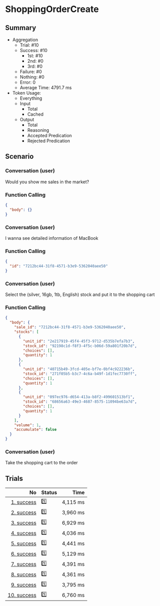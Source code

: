 # ShoppingOrderCreate
## Summary
  - Aggregation
    - Trial: #10
    - Success: #10
      - 1st: #10
      - 2nd: #0
      - 3rd: #0
    - Failure: #0
    - Nothing: #0
    - Error: 0
    - Average Time: 4791.7 ms
  - Token Usage:
    - Everything
    - Input
      - Total
      - Cached
    - Output
      - Total
      - Reasoning
      - Accepted Predication
      - Rejected Predication

## Scenario
### Conversation (user)
Would you show me sales in the market?

### Function Calling
```json
{
  "body": {}
}
```

### Conversation (user)
I wanna see detailed information of MacBook

### Function Calling
```json
{
  "id": "7212bc44-31f8-4571-b3e9-5362040aee50"
}
```

### Conversation (user)
Select the (silver, 16gb, 1tb, English) stock and put it to the shopping cart

### Function Calling
```json
{
  "body": {
    "sale_id": "7212bc44-31f8-4571-b3e9-5362040aee50",
    "stocks": [
      {
        "unit_id": "2e217919-45f4-45f3-9712-d535b7efa7b3",
        "stock_id": "92198c1d-f8f3-4f5c-b06d-59a801f20b7d",
        "choices": [],
        "quantity": 1
      },
      {
        "unit_id": "40715b49-3fcd-405e-bf7e-0bf4c922236b",
        "stock_id": "271f05b5-b3c7-4c6a-b49f-1d1fec7730ff",
        "choices": [],
        "quantity": 1
      },
      {
        "unit_id": "097ec976-d654-413a-b8f2-499601513bf1",
        "stock_id": "68656a63-49e3-4687-8575-11094be63a7d",
        "choices": [],
        "quantity": 1
      }
    ],
    "volume": 1,
    "accumulate": false
  }
}
```

### Conversation (user)
Take the shopping cart to the order

## Trials
No | Status | Time
---:|:-------|------:
[1. success](./trials/1.success.json) | 1️⃣ | 4,115 ms
[2. success](./trials/2.success.json) | 1️⃣ | 3,960 ms
[3. success](./trials/3.success.json) | 1️⃣ | 6,929 ms
[4. success](./trials/4.success.json) | 1️⃣ | 4,036 ms
[5. success](./trials/5.success.json) | 1️⃣ | 4,441 ms
[6. success](./trials/6.success.json) | 1️⃣ | 5,129 ms
[7. success](./trials/7.success.json) | 1️⃣ | 4,391 ms
[8. success](./trials/8.success.json) | 1️⃣ | 4,361 ms
[9. success](./trials/9.success.json) | 1️⃣ | 3,795 ms
[10. success](./trials/10.success.json) | 1️⃣ | 6,760 ms